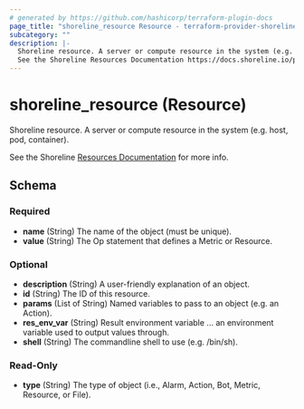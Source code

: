 ```yaml
---
# generated by https://github.com/hashicorp/terraform-plugin-docs
page_title: "shoreline_resource Resource - terraform-provider-shoreline"
subcategory: ""
description: |-
  Shoreline resource. A server or compute resource in the system (e.g. host, pod, container).
  See the Shoreline Resources Documentation https://docs.shoreline.io/platform/resources for more info.
---
```


# shoreline_resource (Resource)

Shoreline resource. A server or compute resource in the system (e.g. host, pod, container).

See the Shoreline [Resources Documentation](https://docs.shoreline.io/platform/resources) for more info.



<!-- schema generated by tfplugindocs -->
## Schema

### Required

- **name** (String) The name of the object (must be unique).
- **value** (String) The Op statement that defines a Metric or Resource.

### Optional

- **description** (String) A user-friendly explanation of an object.
- **id** (String) The ID of this resource.
- **params** (List of String) Named variables to pass to an object (e.g. an Action).
- **res_env_var** (String) Result environment variable ... an environment variable used to output values through.
- **shell** (String) The commandline shell to use (e.g. /bin/sh).

### Read-Only

- **type** (String) The type of object (i.e., Alarm, Action, Bot, Metric, Resource, or File).


